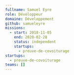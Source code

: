 ```yaml
---
fullname: Samuel Eyre
role: Développeur
domaine: Développement
github: samueleyre
missions:
  - start: 2018-11-05
    end: 2020-02-28
    status: independent
    startups:
      - preuve-de-covoiturage
startups:
  - preuve-de-covoiturage
teams: []
---
```

